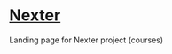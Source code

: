 # <a href="https://afoninis.github.io/Nexter/">Nexter</a>
Landing page for Nexter project (courses)
